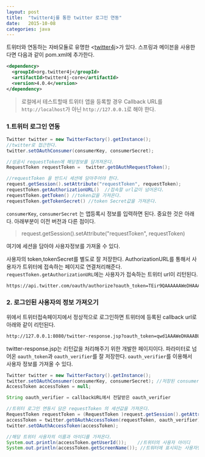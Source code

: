 ```yaml
---
layout: post
title:  "twitter4j를 통한 twitter 로그인 연동"
date:   2015-10-08
categories: java
---
```


트위터와 연동하는 자바모듈로 유명한 <[twitter4j](http://twitter4j.org/ko/index.html)>가 있다.
스프링과 메이븐을 사용한다면 다음과 같이 pom.xml에 추가한다.

```xml
<dependency>
  <groupId>org.twitter4j</groupId>
  <artifactId>twitter4j-core</artifactId>
  <version>4.0.4</version>
</dependency>
```

>로컬에서 테스트할때 트위터 앱을 등록할 경우 Callback URL를 `http://localhost`가 아닌 `http://127.0.0.1`로 해야 한다.

### 1.트위터 로그인 연동

```java
Twitter twitter = new TwitterFactory().getInstance();
//twitter로 접근한다.
twitter.setOAuthConsumer(consumerKey, consumerSecret);

//성공시 requestToken에 해당정보를 담겨져온다.
RequestToken requestToken =  twitter.getOAuthRequestToken();

//requestToken 을 반드시 세션에 담아주어야 한다.
request.getSession().setAttribute("requestToken", requestToken);
requestToken.getAuthorizationURL()  //접속할 url값이 넘어온다.
requestToken.getToken() //token값을 가져온다.
requestToken.getTokenSecret() //token Secret값을 가져온다.

```
`consumerKey`, `consumerSecret` 는 앱등록시 정보를 입력하면 된다.
중요한 것은 아래다. 아래부분이 이전 버전과 다른 점이다.
>request.getSession().setAttribute("requestToken", requestToken)  

여기에 세션을 담아야 사용자정보를 가져올 수 있다.

사용자의 token,tokenSecret를 별도로 잘 저장한다. AuthorizationURL를 통해서 사용자가 트위터에 접속하는 페이지로 연결처리해준다.
`requestToken.getAuthorizationURL`에는 사용자가 접속하는 트위터 url이 리턴된다.

```html
https://api.twitter.com/oauth/authorize?oauth_token=TEir9QAAAAAAWeDHAAABUEX12e
```


### 2. 로그인된 사용자의 정보 가져오기 ###

위에서 트위터접속페이지에서 정상적으로 로그인하면 트위터에 등록된 callback url로 아래와 같이 리턴된다.

```html
http://127.0.0.1:8080/twitter-response.jsp?oauth_token=qwd1AAAWeDHAAABUEXVgyE&oauth_verifier=Ae12e12Xsu5VIWhs0wq2
```

twitter-response.jsp는 리턴값을 처리해주기 위한 개발한 페이지이다. 파라미터로 넘어온 `oauth_token`과 `oauth_verifier`를 잘 저장한다.
`oauth_verifier`를 이용해서 사용자 정보를 가져올 수 있다.


```java
Twitter twitter = new TwitterFactory().getInstance();			
twitter.setOAuthConsumer(consumerKey, consumerSecret); //저장된 consumerKey, consumerSecret
AccessToken accessToken = null;		

String oauth_verifier = callbackURL에서 전달받은 oauth_verifier

//트위터 로그인 연동시 담은 requestToken 의 세션값을 가져온다.
RequestToken requestToken = (RequestToken )request.getSession().getAttribute("requestToken");			
accessToken = twitter.getOAuthAccessToken(requestToken, oauth_verifier);			
twitter.setOAuthAccessToken(accessToken);

//해당 트위터 사용자의 이름과 아이디를 가져온다.
System.out.println(accessToken.getUserId());    //트위터의 사용자 아이디
System.out.println(accessToken.getScreenName()); //트워터에 표시되는 사용자명 			

```
